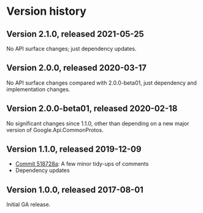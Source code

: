 # Version history

## Version 2.1.0, released 2021-05-25

No API surface changes; just dependency updates.

## Version 2.0.0, released 2020-03-17

No API surface changes compared with 2.0.0-beta01, just dependency
and implementation changes.

## Version 2.0.0-beta01, released 2020-02-18

No significant changes since 1.1.0, other than depending on a new major version of Google.Api.CommonProtos.

## Version 1.1.0, released 2019-12-09

- [Commit 518728a](https://github.com/googleapis/google-cloud-dotnet/commit/518728a): A few minor tidy-ups of comments
- Dependency updates

## Version 1.0.0, released 2017-08-01

Initial GA release.
